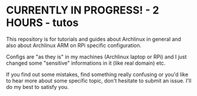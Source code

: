 CURRENTLY IN PROGRESS! - 2 HOURS - tutos
===========================================

This repository is for tutorials and guides about Archlinux in general and also about Archlinux ARM on RPi specific configuration. 

Configs are "as they is" in my machines (Archlinux laptop or RPi) and I just changed some "sensitive" informations in it (like real domain) etc.

If you find out some mistakes, find something really confusing or you'd like to hear more about some specific topic, don't hesitate to submit an issue. I'll do my best to satisfy you. 
